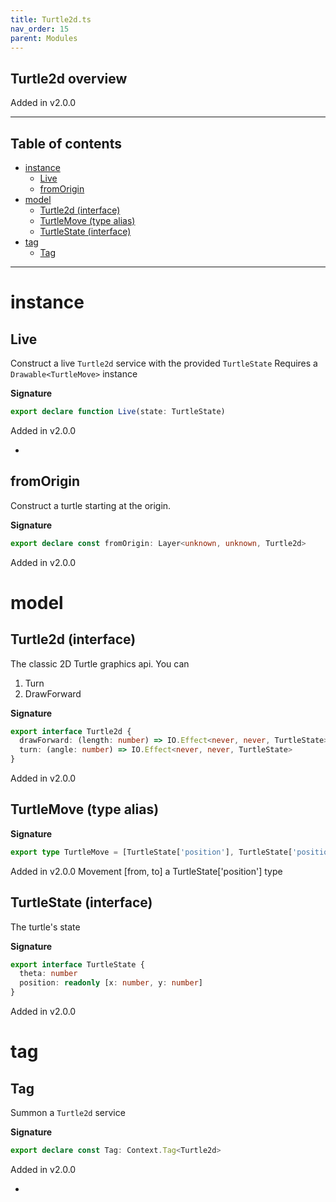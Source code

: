 ```yaml
---
title: Turtle2d.ts
nav_order: 15
parent: Modules
---
```


## Turtle2d overview

Added in v2.0.0

---

<h2 class="text-delta">Table of contents</h2>

- [instance](#instance)
  - [Live](#live)
  - [fromOrigin](#fromorigin)
- [model](#model)
  - [Turtle2d (interface)](#turtle2d-interface)
  - [TurtleMove (type alias)](#turtlemove-type-alias)
  - [TurtleState (interface)](#turtlestate-interface)
- [tag](#tag)
  - [Tag](#tag)

---

# instance

## Live

Construct a live `Turtle2d` service with the provided `TurtleState`
Requires a `Drawable<TurtleMove>` instance

**Signature**

```ts
export declare function Live(state: TurtleState)
```

Added in v2.0.0

-

## fromOrigin

Construct a turtle starting at the origin.

**Signature**

```ts
export declare const fromOrigin: Layer<unknown, unknown, Turtle2d>
```

Added in v2.0.0

# model

## Turtle2d (interface)

The classic 2D Turtle graphics api. You can

1. Turn
2. DrawForward

**Signature**

```ts
export interface Turtle2d {
  drawForward: (length: number) => IO.Effect<never, never, TurtleState>
  turn: (angle: number) => IO.Effect<never, never, TurtleState>
}
```

Added in v2.0.0

## TurtleMove (type alias)

**Signature**

```ts
export type TurtleMove = [TurtleState['position'], TurtleState['position']]
```

Added in v2.0.0
Movement [from, to] a TurtleState['position'] type

## TurtleState (interface)

The turtle's state

**Signature**

```ts
export interface TurtleState {
  theta: number
  position: readonly [x: number, y: number]
}
```

Added in v2.0.0

# tag

## Tag

Summon a `Turtle2d` service

**Signature**

```ts
export declare const Tag: Context.Tag<Turtle2d>
```

Added in v2.0.0

-
